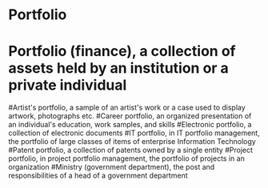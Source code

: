 # Portfolio
# Portfolio (finance), a collection of assets held by an institution or a private individual<br>
#Artist's portfolio, a sample of an artist's work or a case used to display artwork, photographs etc.
#Career portfolio, an organized presentation of an individual's education, work samples, and skills
#Electronic portfolio, a collection of electronic documents
#IT portfolio, in IT portfolio management, the portfolio of large classes of items of enterprise Information Technology
#Patent portfolio, a collection of patents owned by a single entity
#Project portfolio, in project portfolio management, the portfolio of projects in an organization
#Ministry (government department), the post and responsibilities of a head of a government department
